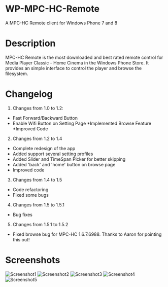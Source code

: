 WP-MPC-HC-Remote
================

A MPC-HC Remote client for Windows Phone 7 and 8

Description
=======
MPC-HC Remote is the most downloaded and best rated remote control for Media Player Classic - Home Cinema in the Windows Phone Store. It provides an simple interface to control the player and browse the filesystem.

Changelog
=======
1. Changes from 1.0 to 1.2:
  * Fast Forward/Backward Button
  * Enable Wifi Button on Setting Page
  *Implemented Browse Feature
  *Improved Code

2. Changes from 1.2 to 1.4
  * Complete redesign of the app
  * Added support several setting profiles
  * Added Slider and TimeSpan Picker for better skipping
  * Added 'back' and 'home' button on browse page
  * Improved code

3. Changes from 1.4 to 1.5
  * Code refactoring
  * Fixed some bugs

4. Changes from 1.5 to 1.5.1
  * Bug fixes

5. Changes from 1.5.1 to 1.5.2
  * Fixed browse bug for MPC-HC 1.6.7.6988. Thanks to Aaron for pointing this out!

Screenshots
=======
![Screenshot1](https://raw.github.com/baurmatt/WP-MPC-HC-Remote/master/MPC%20Remote/screenshots/Playing.png)
![Screenshot2](https://raw.github.com/baurmatt/WP-MPC-HC-Remote/master/MPC%20Remote/screenshots/Browse.png)
![Screenshot3](https://raw.github.com/baurmatt/WP-MPC-HC-Remote/master/MPC%20Remote/screenshots/Settings.png)
![Screenshot4](https://raw.github.com/baurmatt/WP-MPC-HC-Remote/master/MPC%20Remote/screenshots/AddSettings.png)
![Screenshot5](https://raw.github.com/baurmatt/WP-MPC-HC-Remote/master/MPC%20Remote/screenshots/Info.png)
